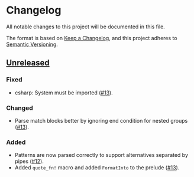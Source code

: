 # Changelog

All notable changes to this project will be documented in this file.

The format is based on [Keep a Changelog](https://keepachangelog.com/en/1.0.0/),
and this project adheres to [Semantic Versioning](https://semver.org/spec/v2.0.0.html).

## [Unreleased]

### Fixed
* csharp: System must be imported ([#13]).

### Changed
* Parse match blocks better by ignoring end condition for nested groups ([#13]).

### Added
* Patterns are now parsed correctly to support alternatives separated by pipes ([#12]).
* Added `quote_fn!` macro and added `FormatInto` to the prelude ([#13]).

[#12]: https://github.com/udoprog/genco/issues/12
[#13]: https://github.com/udoprog/genco/issues/13

[Unreleased]: https://github.com/udoprog/genco/compare/0.14.2...master
